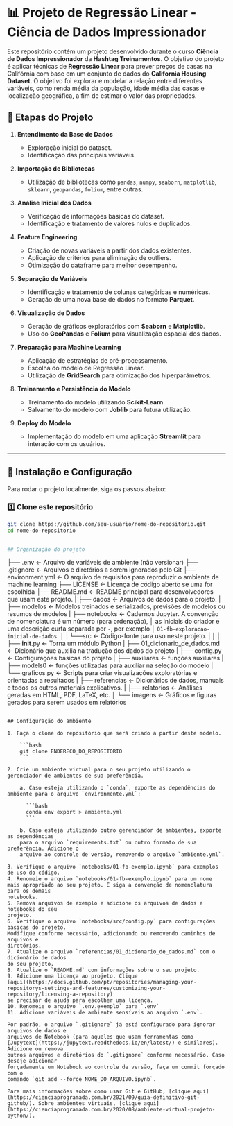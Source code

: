# 📊 Projeto de Regressão Linear - Ciência de Dados Impressionador

Este repositório contém um projeto desenvolvido durante o curso **Ciência de Dados Impressionador** da **Hashtag Treinamentos**. O objetivo do projeto é aplicar técnicas de **Regressão Linear** para prever preços de casas na Califórnia com base em um conjunto de dados do **California Housing Dataset**. O objetivo foi explorar e modelar a relação entre diferentes variáveis, como renda média da população, idade média das casas e localização geográfica, a fim de estimar o valor das propriedades.

## 📝 Etapas do Projeto

1. **Entendimento da Base de Dados**
   - Exploração inicial do dataset.
   - Identificação das principais variáveis.

2. **Importação de Bibliotecas**
   - Utilização de bibliotecas como `pandas`, `numpy`, `seaborn`, `matplotlib`, `sklearn`, `geopandas`, `folium`, entre outras.

3. **Análise Inicial dos Dados**
   - Verificação de informações básicas do dataset.
   - Identificação e tratamento de valores nulos e duplicados.

4. **Feature Engineering**
   - Criação de novas variáveis a partir dos dados existentes.
   - Aplicação de critérios para eliminação de outliers.
   - Otimização do dataframe para melhor desempenho.

5. **Separação de Variáveis**
   - Identificação e tratamento de colunas categóricas e numéricas.
   - Geração de uma nova base de dados no formato **Parquet**.

6. **Visualização de Dados**
   - Geração de gráficos exploratórios com **Seaborn** e **Matplotlib**.
   - Uso do **GeoPandas** e **Folium** para visualização espacial dos dados.

7. **Preparação para Machine Learning**
   - Aplicação de estratégias de pré-processamento.
   - Escolha do modelo de Regressão Linear.
   - Utilização de **GridSearch** para otimização dos hiperparâmetros.

8. **Treinamento e Persistência do Modelo**
   - Treinamento do modelo utilizando **Scikit-Learn**.
   - Salvamento do modelo com **Joblib** para futura utilização.

9. **Deploy do Modelo**
   - Implementação do modelo em uma aplicação **Streamlit** para interação com os usuários.

---

## 🔧 Instalação e Configuração

Para rodar o projeto localmente, siga os passos abaixo:

### 1️⃣ Clone este repositório
```bash
git clone https://github.com/seu-usuario/nome-do-repositorio.git
cd nome-do-repositorio


## Organização do projeto

```
├── .env               <- Arquivo de variáveis de ambiente (não versionar)
├── .gitignore         <- Arquivos e diretórios a serem ignorados pelo Git
├── environment.yml       <- O arquivo de requisitos para reproduzir o ambiente de machine learning
├── LICENSE            <- Licença de código aberto se uma for escolhida
├── README.md          <- README principal para desenvolvedores que usam este projeto.
|
├── dados              <- Arquivos de dados para o projeto.
|
├── modelos            <- Modelos treinados e serializados, previsões de modelos ou resumos de modelos
|
├── notebooks          <- Cadernos Jupyter. A convenção de nomenclatura é um número (para ordenação),
│                         as iniciais do criador e uma descrição curta separada por `-`, por exemplo
│                         `01-fb-exploracao-inicial-de-dados`.
│
|   └──src             <- Código-fonte para uso neste projeto.
|      │
|      ├── __init__.py  <- Torna um módulo Python
|      ├── 01_dicionario_de_dados.md <- Dicionário que auxilia na tradução dos dados do projeto
|      ├── config.py    <- Configurações básicas do projeto
|      ├── auxiliares <- funções auxiliares
|      ├── models0 <- funções utilizadas para auxiliar na seleção do modelo
|      └── graficos.py  <- Scripts para criar visualizações exploratórias e orientadas a resultados
|
├── referencias        <- Dicionários de dados, manuais e todos os outros materiais explicativos.
|
├── relatorios         <- Análises geradas em HTML, PDF, LaTeX, etc.
│   └── imagens        <- Gráficos e figuras gerados para serem usados em relatórios
```

## Configuração do ambiente

1. Faça o clone do repositório que será criado a partir deste modelo.

    ```bash
    git clone ENDERECO_DO_REPOSITORIO
    ```

2. Crie um ambiente virtual para o seu projeto utilizando o gerenciador de ambientes de sua preferência.

    a. Caso esteja utilizando o `conda`, exporte as dependências do ambiente para o arquivo `environmente.yml`:

      ```bash
      conda env export > ambiente.yml
      ```

    b. Caso esteja utilizando outro gerenciador de ambientes, exporte as dependências
    para o arquivo `requirements.txt` ou outro formato de sua preferência. Adicione o
    arquivo ao controle de versão, removendo o arquivo `ambiente.yml`.

3. Verifique o arquivo `notebooks/01-fb-exemplo.ipynb` para exemplos
de uso do código.
4. Renomeie o arquivo `notebooks/01-fb-exemplo.ipynb` para um nome
mais apropriado ao seu projeto. E siga a convenção de nomenclatura para os demais
notebooks.
5. Remova arquivos de exemplo e adicione os arquivos de dados e notebooks do seu
projeto.
6. Verifique o arquivo `notebooks/src/config.py` para configurações básicas do projeto.
Modifique conforme necessário, adicionando ou removendo caminhos de arquivos e
diretórios.
7. Atualize o arquivo `referencias/01_dicionario_de_dados.md` com o dicionário de dados
do seu projeto.
8. Atualize o `README.md` com informações sobre o seu projeto.
9. Adicione uma licença ao projeto. Clique
[aqui](https://docs.github.com/pt/repositories/managing-your-repositorys-settings-and-features/customizing-your-repository/licensing-a-repository)
se precisar de ajuda para escolher uma licença.
10. Renomeie o arquivo `.env.exemplo` para `.env`
11. Adicione variáveis de ambiente sensíveis ao arquivo `.env`.

Por padrão, o arquivo `.gitignore` já está configurado para ignorar arquivos de dados e
arquivos de Notebook (para aqueles que usam ferramentas como
[Jupytext](https://jupytext.readthedocs.io/en/latest/) e similares). Adicione ou remova
outros arquivos e diretórios do `.gitignore` conforme necessário. Caso deseje adicionar
forçadamente um Notebook ao controle de versão, faça um commit forçado com o
comando `git add --force NOME_DO_ARQUIVO.ipynb`.

Para mais informações sobre como usar Git e GitHub, [clique aqui](https://cienciaprogramada.com.br/2021/09/guia-definitivo-git-github/). Sobre ambientes virtuais, [clique aqui](https://cienciaprogramada.com.br/2020/08/ambiente-virtual-projeto-python/).
